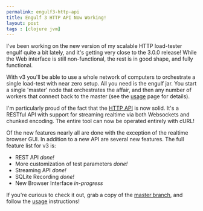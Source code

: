 ```yaml
---
permalink: engulf3-http-api
title: Engulf 3 HTTP API Now Working!
layout: post
tags : [clojure jvm]
---
```


I've been working on the new version of my scalable HTTP load-tester engulf quite a bit lately, and it's getting very close to the 3.0.0 release! While the Web interface is still non-functional, the rest is in good shape, and fully functional. 

With v3 you'll be able to use a whole network of computers to orchestrate a single load-test with near zero setup. All you need is the engulf jar. You start a single 'master' node that orchestrates the affair, and then any number of workers that connect back to the master (see the [usage](https://github.com/andrewvc/engulf/wiki/Usage) page for details).

I'm particularly proud of the fact that the [HTTP API](https://github.com/andrewvc/engulf/wiki/HTTP-API) is now solid. It's a RESTful API with support for streaming realtime via both Websockets and chunked encoding. The entire tool can now be operated entirely with cURL!

Of the new features nearly all are done with the exception of the realtime browser GUI. In addition to a new API are several new features. The full feature list for v3 is:

* REST API *done!*
* More customization of test parameters *done!*
* Streaming API *done!*
* SQLite Recording *done!*
* New Browser Interface *in-progress*

If you're curious to check it out, grab a copy of the [master branch](https://github.com/andrewvc/engulf), and follow the [usage](https://github.com/andrewvc/engulf/wiki/Usage) instructions!